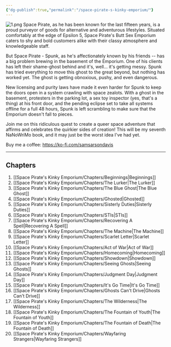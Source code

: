 ```yaml
---
{"dg-publish":true,"permalink":"/space-pirate-s-kinky-emporium/"}
---
```


![1.png](/img/user/Space%20Pirate's%20Kinky%20Emporium/1.png)
Space Pirate, as he has been known for the last fifteen years, is a proud purveyor of goods for alternative and adventurous lifestyles. Situated comfortably at the edge of Epsilon 5, Space Pirate's Butt Sex Emporium caters to shy and bold customers alike with their classy atmosphere and knowledgeable staff.

But Space Pirate - Spunk, as he's affectionately known by his friends -- has a big problem brewing in the basement of the Emporium. One of his clients has left their shame-ghost behind and it's, well... it's getting messy. Spunk has tried everything to move this ghost to the great beyond, but nothing has worked yet. The ghost is getting obnoxious, pushy, and even dangerous.

New licensing and purity laws have made it even harder for Spunk to keep the doors open in a system crawling with space zealots. With a ghost in the basement, protesters in the parking lot, a sex toy inspector (yes, that's a thing) at his front door, and the pending eclipse set to take all systems offline for a full 48 hours, Spunk is left scrambling to make sure that the Emporium doesn't fall to pieces.

Join me on this ridiculous quest to create a queer space adventure that affirms and celebrates the quirkier sides of creation! This will be my seventh NaNoWriMo book, and it may just be the worst idea I've had yet.

Buy me a coffee: https://ko-fi.com/samsarsondavis

---
## Chapters

1. [[Space Pirate's Kinky Emporium/Chapters/Beginnings\|Beginnings]]
2. [[Space Pirate's Kinky Emporium/Chapters/The Lurker\|The Lurker]]
3. [[Space Pirate's Kinky Emporium/Chapters/The Blue Ghost\|The Blue Ghost]]
4. [[Space Pirate's Kinky Emporium/Chapters/Ghosted\|Ghosted]]
5. [[Space Pirate's Kinky Emporium/Chapters/Sisterly Duties\|Sisterly Duties]]
6. [[Space Pirate's Kinky Emporium/Chapters/STIs\|STIs]]
7. [[Space Pirate's Kinky Emporium/Chapters/Recovering A Spell\|Recovering A Spell]]
8. [[Space Pirate's Kinky Emporium/Chapters/The Machine\|The Machine]]
9. [[Space Pirate's Kinky Emporium/Chapters/Scarlet Letter\|Scarlet Letter]]
10. [[Space Pirate's Kinky Emporium/Chapters/Act of War\|Act of War]]
11. [[Space Pirate's Kinky Emporium/Chapters/Homecoming\|Homecoming]]
12. [[Space Pirate's Kinky Emporium/Chapters/Showdown\|Showdown]]
13. [[Space Pirate's Kinky Emporium/Chapters/Seeing Ghosts\|Seeing Ghosts]]
14. [[Space Pirate's Kinky Emporium/Chapters/Judgment Day\|Judgment Day]]
15. [[Space Pirate's Kinky Emporium/Chapters/It's Go Time\|It's Go Time]]
16. [[Space Pirate's Kinky Emporium/Chapters/Ghosts Can't Drive\|Ghosts Can't Drive]]
17. [[Space Pirate's Kinky Emporium/Chapters/The Wilderness\|The Wilderness]]
18. [[Space Pirate's Kinky Emporium/Chapters/The Fountain of Youth\|The Fountain of Youth]]
19. [[Space Pirate's Kinky Emporium/Chapters/The Fountain of Death\|The Fountain of Death]]
20. [[Space Pirate's Kinky Emporium/Chapters/Wayfaring Strangers\|Wayfaring Strangers]]
